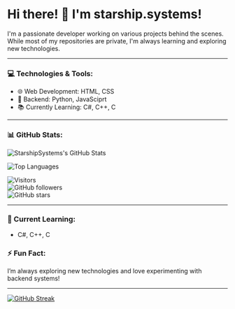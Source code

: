 # Hi there! 👋 I'm starship.systems!

I'm a passionate developer working on various projects behind the scenes. While most of my repositories are private, I'm always learning and exploring new technologies.

---

### 💻 Technologies & Tools:
- 🌐 Web Development: HTML, CSS
- 🐍 Backend: Python, JavaSciprt
- 📚 Currently Learning: C#, C++, C

---

### 📊 GitHub Stats:

![StarshipSystems's GitHub Stats](https://github-readme-stats.vercel.app/api?username=starshipsystems&show_icons=true&theme=radical)

![Top Languages](https://github-readme-stats.vercel.app/api/top-langs/?username=starshipsystems&layout=compact&theme=radical)

![Visitors](https://komarev.com/ghpvc/?username=starshipsystems&color=blueviolet)  
![GitHub followers](https://img.shields.io/github/followers/starshipsystems?label=Follow&style=social)  
![GitHub stars](https://img.shields.io/github/stars/starshipsystems?affiliations=OWNER%2CCOLLABORATOR)

---

### 🌱 Current Learning:
- C#, C++, C

### ⚡ Fun Fact:
I’m always exploring new technologies and love experimenting with backend systems!

---

[![GitHub Streak](http://github-readme-streak-stats.herokuapp.com?user=starshipsystems&theme=radical)](https://git.io/streak-stats)
